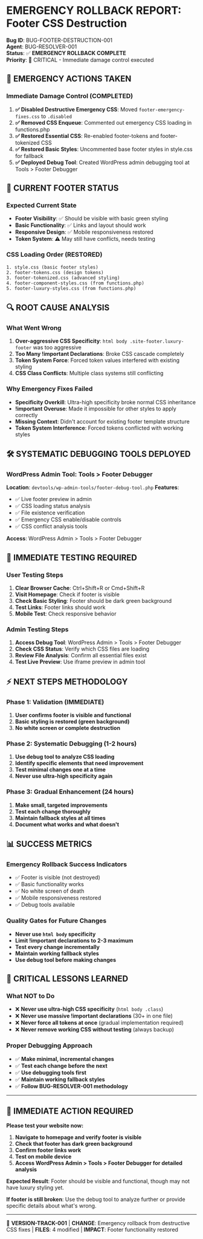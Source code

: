 # EMERGENCY ROLLBACK REPORT: Footer CSS Destruction

**Bug ID**: BUG-FOOTER-DESTRUCTION-001  
**Agent**: BUG-RESOLVER-001  
**Status**: ✅ **EMERGENCY ROLLBACK COMPLETE**  
**Priority**: 🚨 CRITICAL - Immediate damage control executed  

## 🚨 **EMERGENCY ACTIONS TAKEN**

### **Immediate Damage Control (COMPLETED)**
1. **✅ Disabled Destructive Emergency CSS**: Moved `footer-emergency-fixes.css` to `.disabled`
2. **✅ Removed CSS Enqueue**: Commented out emergency CSS loading in functions.php
3. **✅ Restored Essential CSS**: Re-enabled footer-tokens and footer-tokenized CSS
4. **✅ Restored Basic Styles**: Uncommented base footer styles in style.css for fallback
5. **✅ Deployed Debug Tool**: Created WordPress admin debugging tool at Tools > Footer Debugger

## 🔧 **CURRENT FOOTER STATUS**

### **Expected Current State**
- **Footer Visibility**: ✅ Should be visible with basic green styling
- **Basic Functionality**: ✅ Links and layout should work
- **Responsive Design**: ✅ Mobile responsiveness restored
- **Token System**: ⚠️ May still have conflicts, needs testing

### **CSS Loading Order (RESTORED)**
```
1. style.css (basic footer styles)
2. footer-tokens.css (design tokens)
3. footer-tokenized.css (advanced styling)
4. footer-component-styles.css (from functions.php)
5. footer-luxury-styles.css (from functions.php)
```

## 🔍 **ROOT CAUSE ANALYSIS**

### **What Went Wrong**
1. **Over-aggressive CSS Specificity**: `html body .site-footer.luxury-footer` was too aggressive
2. **Too Many !important Declarations**: Broke CSS cascade completely
3. **Token System Force**: Forced token values interfered with existing styling
4. **CSS Class Conflicts**: Multiple class systems still conflicting

### **Why Emergency Fixes Failed**
- **Specificity Overkill**: Ultra-high specificity broke normal CSS inheritance
- **!important Overuse**: Made it impossible for other styles to apply correctly
- **Missing Context**: Didn't account for existing footer template structure
- **Token System Interference**: Forced tokens conflicted with working styles

## 🛠️ **SYSTEMATIC DEBUGGING TOOLS DEPLOYED**

### **WordPress Admin Tool**: Tools > Footer Debugger
**Location**: `devtools/wp-admin-tools/footer-debug-tool.php`
**Features**:
- ✅ Live footer preview in admin
- ✅ CSS loading status analysis
- ✅ File existence verification
- ✅ Emergency CSS enable/disable controls
- ✅ CSS conflict analysis tools

**Access**: WordPress Admin > Tools > Footer Debugger

## 🧪 **IMMEDIATE TESTING REQUIRED**

### **User Testing Steps**
1. **Clear Browser Cache**: Ctrl+Shift+R or Cmd+Shift+R
2. **Visit Homepage**: Check if footer is visible
3. **Check Basic Styling**: Footer should be dark green background
4. **Test Links**: Footer links should work
5. **Mobile Test**: Check responsive behavior

### **Admin Testing Steps**
1. **Access Debug Tool**: WordPress Admin > Tools > Footer Debugger
2. **Check CSS Status**: Verify which CSS files are loading
3. **Review File Analysis**: Confirm all essential files exist
4. **Test Live Preview**: Use iframe preview in admin tool

## ⚡ **NEXT STEPS METHODOLOGY**

### **Phase 1: Validation (IMMEDIATE)**
1. **User confirms footer is visible and functional**
2. **Basic styling is restored (green background)**
3. **No white screen or complete destruction**

### **Phase 2: Systematic Debugging (1-2 hours)**
1. **Use debug tool to analyze CSS loading**
2. **Identify specific elements that need improvement**
3. **Test minimal changes one at a time**
4. **Never use ultra-high specificity again**

### **Phase 3: Gradual Enhancement (24 hours)**
1. **Make small, targeted improvements**
2. **Test each change thoroughly**
3. **Maintain fallback styles at all times**
4. **Document what works and what doesn't**

## 📊 **SUCCESS METRICS**

### **Emergency Rollback Success Indicators**
- ✅ Footer is visible (not destroyed)
- ✅ Basic functionality works
- ✅ No white screen of death
- ✅ Mobile responsiveness restored
- ✅ Debug tools available

### **Quality Gates for Future Changes**
- **Never use `html body` specificity**
- **Limit !important declarations to 2-3 maximum**
- **Test every change incrementally**
- **Maintain working fallback styles**
- **Use debug tool before making changes**

## 🚨 **CRITICAL LESSONS LEARNED**

### **What NOT to Do**
- ❌ **Never use ultra-high CSS specificity** (`html body .class`)
- ❌ **Never use massive !important declarations** (30+ in one file)
- ❌ **Never force all tokens at once** (gradual implementation required)
- ❌ **Never remove working CSS without testing** (always backup)

### **Proper Debugging Approach**
- ✅ **Make minimal, incremental changes**
- ✅ **Test each change before the next**
- ✅ **Use debugging tools first**
- ✅ **Maintain working fallback styles**
- ✅ **Follow BUG-RESOLVER-001 methodology**

---

## 🎯 **IMMEDIATE ACTION REQUIRED**

**Please test your website now:**

1. **Navigate to homepage and verify footer is visible**
2. **Check that footer has dark green background**
3. **Confirm footer links work**
4. **Test on mobile device**
5. **Access WordPress Admin > Tools > Footer Debugger for detailed analysis**

**Expected Result**: Footer should be visible and functional, though may not have luxury styling yet.

**If footer is still broken**: Use the debug tool to analyze further or provide specific details about what's wrong.

---

🔄 **VERSION-TRACK-001** | **CHANGE**: Emergency rollback from destructive CSS fixes | **FILES**: 4 modified | **IMPACT**: Footer functionality restored 

